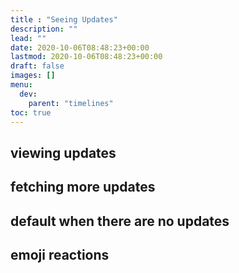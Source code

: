 ```yaml
---
title : "Seeing Updates"
description: ""
lead: ""
date: 2020-10-06T08:48:23+00:00
lastmod: 2020-10-06T08:48:23+00:00
draft: false
images: []
menu:
  dev:
    parent: "timelines"
toc: true
---
```


## viewing updates

## fetching more updates

## default when there are no updates

## emoji reactions
